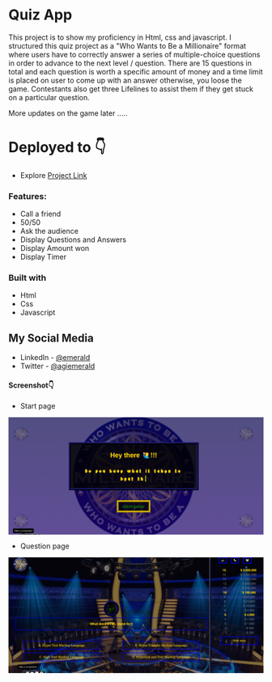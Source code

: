 #  Quiz App

This project is to show my proficiency in Html, css and javascript. I structured this quiz project as a "Who Wants to Be a Millionaire" format where users have to correctly answer a series of multiple-choice questions in order to advance to the next level / question. There are 15 questions in total and each question is worth a specific amount of money and a time limit is placed on user to come up with an answer otherwise, you loose the game. Contestants also get three Lifelines to assist them if they get stuck on a particular question.

More updates on the game later .....

#  Deployed to 👇

- Explore [Project Link](https://emerald-millonaire-quiz.netlify.app/)



### Features:
- Call a friend
- 50/50
- Ask the audience
- Display Questions and Answers
- Display Amount won
- Display Timer


### Built with
- Html
- Css
- Javascript

## My Social Media

- LinkedIn - [@emerald](https://www.linkedin.com/in/emmanuel-agimezelu-b1796320b/)
- Twitter - [@agiemerald](https://www.twitter.com/agiemerald)


#### Screenshot👇

- Start page
<img align="center" src="quiz-start.png"/>


- Question page
<img align="center" src="question-page.png"/>






